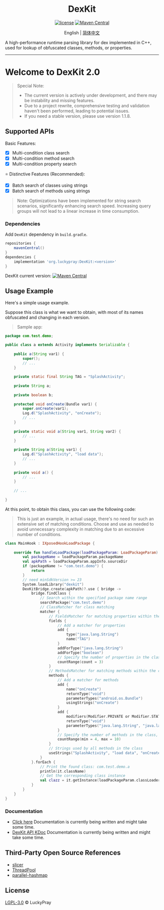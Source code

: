 <div align="center">
    <h1> DexKit </h1>

[![license](https://img.shields.io/github/license/LuckyPray/DexKit.svg)](https://www.gnu.org/licenses/lgpl-3.0.html)
[![Maven Central](https://img.shields.io/maven-central/v/org.luckypray/DexKit.svg?label=Maven%20Central)](https://central.sonatype.com/search?q=dexkit&namespace=org.luckypray)

English | [简体中文](https://github.com/LuckyPray/DexKit/blob/master/README_zh.md)

</div>

A high-performance runtime parsing library for dex implemented in C++, used for lookup of obfuscated classes,
methods, or properties.

---

# Welcome to DexKit 2.0

> Special Note:
> - The current version is actively under development, and there may be instability and missing features.
> - Due to a project rewrite, comprehensive testing and validation haven't been performed, leading to potential issues.
> - If you need a stable version, please use version 1.1.8.

## Supported APIs

Basic Features:

- [x] Multi-condition class search
- [x] Multi-condition method search
- [x] Multi-condition property search

⭐️ Distinctive Features (Recommended):

- [x] Batch search of classes using strings
- [x] Batch search of methods using strings

> Note: Optimizations have been implemented for string search scenarios, significantly enhancing 
> search speed. Increasing query groups will not lead to a linear increase in time consumption.

### Dependencies

Add `DexKit` dependency in `build.gradle`. 

```gradle
repositories {
    mavenCentral()
}
dependencies {
    implementation 'org.luckypray:DexKit:<version>'
}
```

DexKit current version: [![Maven Central](https://img.shields.io/maven-central/v/org.luckypray/DexKit.svg?label=Maven%20Central)](https://central.sonatype.com/search?q=dexkit&namespace=org.luckypray)

## Usage Example

Here's a simple usage example.

Suppose this class is what we want to obtain, with most of its names obfuscated and changing in each version.

> Sample app:


```java
package com.test.demo;

public class a extends Activity implements Serializable {
    
    public a(String var1) {
        super();
        // ...
    }
    
    private static final String TAG = "SplashActivity";
    
    private String a;
    
    private boolean b;
    
    protected void onCreate(Bundle var1) {
        super.onCreate(var1);
        Log.d("SplashActivity", "onCreate");
        // ...
    }
    
    private static void a(String var1, String var2) {
        // ...
    }
    
    private String a(String var1) {
        Log.d("SplashActivity", "load data");
        // ...
    }
    
    private void a() {
        // ...
    }
    
    // ...
    
}
```

At this point, to obtain this class, you can use the following code:

> This is just an example, in actual usage, there's no need for such an extensive set of matching 
> conditions. Choose and use as needed to avoid unnecessary complexity in matching due to an 
> excessive number of conditions.

```kotlin
class MainHook : IXposedHookLoadPackage {
    
    override fun handleLoadPackage(loadPackageParam: LoadPackageParam) {
        val packageName = loadPackageParam.packageName
        val apkPath = loadPackageParam.appInfo.sourceDir
        if (packageName != "com.test.demo") {
            return
        }
        // need minSdkVersion >= 23
        System.loadLibrary("dexkit")
        DexKitBridge.create(apkPath)?.use { bridge ->
            bridge.findClass {
                // Search within the specified package name range
                searchPackage("com.test.demo")
                // ClassMatcher for class matching
                matcher {
                    // FieldsMatcher for matching properties within the class
                    fields {
                        // Add a matcher for properties
                        add {
                            type("java.lang.String")
                            name("TAG")
                        }
                        addForType("java.lang.String")
                        addForType("boolean")
                        // Specify the number of properties in the class
                        countRange(count = 3)
                    }
                    // MethodsMatcher for matching methods within the class
                    methods {
                        // Add a matcher for methods
                        add {
                            name("onCreate")
                            returnType("void")
                            parameterTypes("android.os.Bundle")
                            usingStrings("onCreate")
                        }
                        add {
                            modifiers(Modifier.PRIVATE or Modifier.STATIC)
                            returnType("void")
                            parameterTypes("java.lang.String", "java.lang.String")
                        }
                        // Specify the number of methods in the class, a minimum of 4, and a maximum of 10
                        countRange(min = 4, max = 10)
                    }
                    // Strings used by all methods in the class
                    useStrings("SplashActivity", "load data", "onCreate")
                }
            }.forEach {
                // Print the found class: com.test.demo.a
                println(it.className)
                // Get the corresponding class instance
                val clazz = it.getInstance(loadPackageParam.classLoader)
            }
        }
    }
}
```

### Documentation

- [Click here]() Documentation is currently being written and might take some time.
- [DexKit API KDoc]() Documentation is currently being written and might take some time.

## Third-Party Open Source References

- [slicer](https://cs.android.com/android/platform/superproject/+/master:tools/dexter/slicer/export/slicer/)
- [ThreadPool](https://github.com/progschj/ThreadPool)
- [parallel-hashmap](https://github.com/greg7mdp/parallel-hashmap)

## License

[LGPL-3.0](https://www.gnu.org/licenses/lgpl-3.0.html) © LuckyPray
